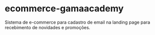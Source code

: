 # ecommerce-gamaacademy
Sistema de e-commerce para cadastro de email na landing page para recebimento de novidades e promoções.
